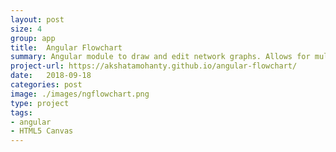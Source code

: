 ```yaml
---
layout: post
size: 4
group: app
title:  Angular Flowchart
summary: Angular module to draw and edit network graphs. Allows for multiple inputs, outputs and linking of nodes. Uses HTML5 Canvas to draw edges. Open Source.
project-url: https://akshatamohanty.github.io/angular-flowchart/
date:   2018-09-18
categories: post
image: ./images/ngflowchart.png
type: project
tags: 
- angular
- HTML5 Canvas
---
```

